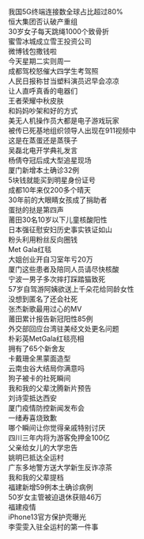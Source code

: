 我国5G终端连接数全球占比超过80%  
恒大集团否认破产重组  
30岁女子每天跳绳1000个致骨折  
蜜雪冰城成立雪王投资公司  
微博钱包撒钱啦  
今天星期二实则周一  
成都驾校怒催大四学生考驾照  
人民日报称甘当塑料演员迟早会凉凉  
让人直呼真香的电器们  
王者荣耀中秋皮肤  
和妈妈吵架和好的方式  
美无人机操作员大都是电子游戏玩家  
被传已死基地组织领导人出现在911视频中  
这是在蒸蛋还是蒸筷子  
吴磊北电开学典礼发言  
杨倩夺冠后成大型追星现场  
厦门新增本土确诊32例  
5块钱就能买到明星身份证号  
成都10年来仅200多个晴天  
30年前的大眼睛女孩成了捐助者  
蛋挞的挞是第四声  
莆田30名10岁以下儿童核酸阳性  
日本强征慰安妇历史事实铁证如山  
粉头利用粉丝反向圈钱  
Met Gala红毯  
大姐创业开自习室年亏20万  
厦门这些患者及陪同人员请尽快核酸  
宁波一男子多次摔打踩踏猫致死  
57岁自驾游阿姨欲送上千朵花给同龄女性  
没想到匿名了还会社死  
张杰新歌最用过心的MV  
莆田累计报告新冠阳性85例  
外交部回应台湾驻美经文处更名问题  
朴彩英MetGala红毯亮相  
拥有了65个新舍友  
卡戴珊全黑蒙面造型  
云南虫谷大结局你满意吗  
狗子被卡的社死瞬间  
我和我的父辈沈腾新片预告  
刘诗雯抵达西安  
厦门疫情防控新闻发布会  
一绪寿喜烧致歉  
哪个瞬间让你觉得亲戚特别讨厌  
四川三年内将为游客免押金100亿  
父亲给女儿的大学忠告  
姚明已抵达全运村  
广东多地警方送大学新生反诈凉茶  
我和我的父辈提档  
福建新增59例本土确诊病例  
50岁女主管被迫退休获赔46万  
福建疫情  
iPhone13官方保护壳曝光  
李雯雯入驻全运村的第一件事  
